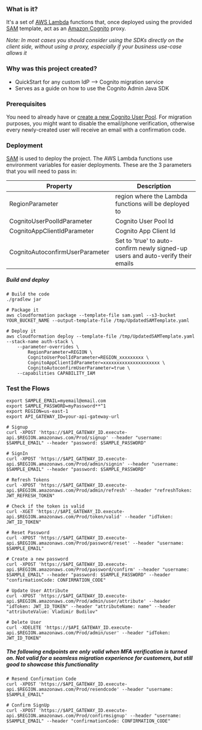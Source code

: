 ### What is it? 
It's a set of [AWS Lambda](https://aws.amazon.com/lambda/) functions that, once deployed using the provided [SAM](https://github.com/awslabs/serverless-application-model) template, act as 
an [Amazon Cognito](https://aws.amazon.com/cognito/) proxy. 

*Note: In most cases you should consider using the SDKs directly on the client side, without using a proxy, especially 
if your business use-case allows it*

### Why was this project created? 
* QuickStart for any custom IdP --> Cognito migration service
* Serves as a guide on how to use the Cognito Admin Java SDK

### Prerequisites
You need to already have or [create a new Cognito User Pool](https://docs.aws.amazon.com/cognito/latest/developerguide/create-new-user-pool-console-quickstart.html). For migration purposes, you might want to disable the email/phone verification, otherwise
every newly-created user will receive an email with a confirmation code. 

### Deployment
[SAM](https://github.com/awslabs/serverless-application-model/blob/master/HOWTO.md) is used to deploy the project. 
The AWS Lambda functions use environment variables for easier deployments. These are the 3 parameters that you will need to pass in: 


Property | Description 
--- | --- 
RegionParameter | region where the Lambda functions will be deployed to 
CognitoUserPoolIdParameter | Cognito User Pool Id 
CognitoAppClientIdParameter | Cognito App Client Id
CognitoAutoconfirmUserParameter | Set to 'true' to auto-confirm newly signed-up users and auto-verify their emails


##### Build and deploy
```
# Build the code
./gradlew jar

# Package it
aws cloudformation package --template-file sam.yaml --s3-bucket YOUR_BUCKET_NAME --output-template-file /tmp/UpdatedSAMTemplate.yaml

# Deploy it
aws cloudformation deploy --template-file /tmp/UpdatedSAMTemplate.yaml --stack-name auth-stack \ 
    --parameter-overrides \
        RegionParameter=REGION \
        CognitoUserPoolIdParameter=REGION_xxxxxxxxx \
        CognitoAppClientIdParameter=xxxxxxxxxxxxxxxxxxxxx \
        CognitoAutoconfirmUserParameter=true \
    --capabilities CAPABILITY_IAM

```

### Test the Flows

```
export SAMPLE_EMAIL=myemail@email.com
export SAMPLE_PASSWORD=myPassword**^1
export REGION=us-east-1
export API_GATEWAY_ID=your-api-gateway-url

# Signup
curl -XPOST 'https://$API_GATEWAY_ID.execute-api.$REGION.amazonaws.com/Prod/signup' --header "username: $SAMPLE_EMAIL" --header "password: $SAMPLE_PASSWORD"

# SignIn
curl -XPOST 'https://$API_GATEWAY_ID.execute-api.$REGION.amazonaws.com/Prod/admin/signin' --header "username: $SAMPLE_EMAIL" --header "password: $SAMPLE_PASSWORD"

# Refresh Tokens
curl -XPOST 'https://$API_GATEWAY_ID.execute-api.$REGION.amazonaws.com/Prod/admin/refresh' --header "refreshToken: JWT_REFRESH_TOKEN"

# Check if the token is valid
curl -XGET 'https://$API_GATEWAY_ID.execute-api.$REGION.amazonaws.com/Prod/token/valid' --header "idToken: JWT_ID_TOKEN"

# Reset Password
curl -XPOST 'https://$API_GATEWAY_ID.execute-api.$REGION.amazonaws.com/Prod/password/reset' --header "username: $SAMPLE_EMAIL"

# Create a new password
curl -XPOST 'https://$API_GATEWAY_ID.execute-api.$REGION.amazonaws.com/Prod/password/confirm' --header "username: $SAMPLE_EMAIL" --header "password: $SAMPLE_PASSWORD" --header "confirmationCode: CONFIRMATION_CODE"

# Update User Attribute
curl -XPOST 'https://$API_GATEWAY_ID.execute-api.$REGION.amazonaws.com/Prod/admin/user/attribute' --header "idToken: JWT_ID_TOKEN" --header "attributeName: name" --header "attributeValue: Vladimir Budilov"

# Delete User
curl -XDELETE 'https://$API_GATEWAY_ID.execute-api.$REGION.amazonaws.com/Prod/admin/user' --header "idToken: JWT_ID_TOKEN" 

```

##### The following endpoints are only valid when MFA verification is turned on. Not valid for a seamless migration experience for customers, but still good to showcase this functionality 
```
# Resend Confirmation Code 
curl -XPOST 'https://$API_GATEWAY_ID.execute-api.$REGION.amazonaws.com/Prod/resendcode' --header "username: $SAMPLE_EMAIL"

# Confirm SignUp
curl -XPOST 'https://$API_GATEWAY_ID.execute-api.$REGION.amazonaws.com/Prod/confirmsignup' --header "username: $SAMPLE_EMAIL" --header "confirmationCode: CONFIRMATION_CODE"

```
